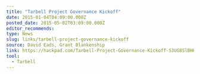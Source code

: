 ```yaml
---
title: "Tarbell Project Governance Kickoff"
date: 2015-01-04T04:09:00.000Z
posted_date: 2015-05-02T03:09:00.000Z
editor_recommends:
type: News
slug: links/tarbell-project-governance-kickoff
source: David Eads, Grant Blankenship
link: https://hackpad.com/Tarbell-Project-Governance-Kickoff-S3UG8SlBHKA
tool:
  - Tarbell
---
```





